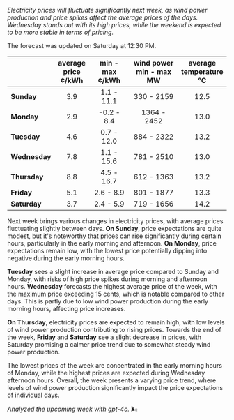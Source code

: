 *Electricity prices will fluctuate significantly next week, as wind power production and price spikes affect the average prices of the days. Wednesday stands out with its high prices, while the weekend is expected to be more stable in terms of pricing.*

The forecast was updated on Saturday at 12:30 PM.

|              | average<br>price<br>¢/kWh | min - max<br>¢/kWh | wind power<br>min - max<br>MW | average<br>temperature<br>°C |
|:-------------|:----------------:|:----------------:|:-------------:|:-------------:|
| **Sunday**   | 3.9             | 1.1 - 11.1       | 330 - 2159    | 12.5          |
| **Monday**   | 2.9             | -0.2 - 8.4       | 1364 - 2452   | 13.0          |
| **Tuesday**  | 4.6             | 0.7 - 12.0       | 884 - 2322    | 13.2          |
| **Wednesday**| 7.8             | 1.1 - 15.6       | 781 - 2510    | 13.0          |
| **Thursday** | 8.8             | 4.5 - 16.7       | 612 - 1363    | 13.2          |
| **Friday**   | 5.1             | 2.6 - 8.9        | 801 - 1877    | 13.3          |
| **Saturday** | 3.7             | 2.4 - 5.9        | 719 - 1656    | 14.2          |

Next week brings various changes in electricity prices, with average prices fluctuating slightly between days. **On Sunday**, price expectations are quite modest, but it's noteworthy that prices can rise significantly during certain hours, particularly in the early morning and afternoon. **On Monday**, price expectations remain low, with the lowest price potentially dipping into negative during the early morning hours.

**Tuesday** sees a slight increase in average price compared to Sunday and Monday, with risks of high price spikes during morning and afternoon hours. **Wednesday** forecasts the highest average price of the week, with the maximum price exceeding 15 cents, which is notable compared to other days. This is partly due to low wind power production during the early morning hours, affecting price increases.

**On Thursday**, electricity prices are expected to remain high, with low levels of wind power production contributing to rising prices. Towards the end of the week, **Friday** and **Saturday** see a slight decrease in prices, with Saturday promising a calmer price trend due to somewhat steady wind power production.

The lowest prices of the week are concentrated in the early morning hours of Monday, while the highest prices are expected during Wednesday afternoon hours. Overall, the week presents a varying price trend, where levels of wind power production significantly impact the price expectations of individual days.

*Analyzed the upcoming week with gpt-4o.* 🌬️
